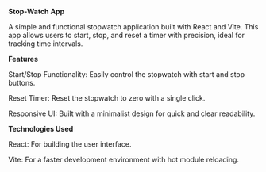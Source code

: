 **Stop-Watch App**

A simple and functional stopwatch application built with React and Vite. This app allows users to start, stop, and reset a timer with precision, ideal for tracking time intervals.

**Features**

Start/Stop Functionality: Easily control the stopwatch with start and stop buttons.

Reset Timer: Reset the stopwatch to zero with a single click.

Responsive UI: Built with a minimalist design for quick and clear readability.

**Technologies Used**

React: For building the user interface.

Vite: For a faster development environment with hot module reloading.
